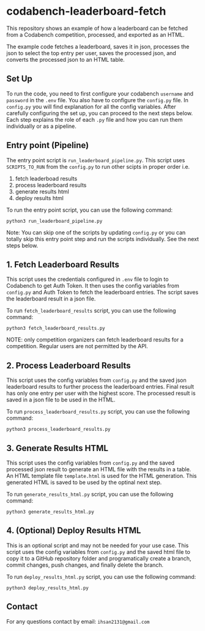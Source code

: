 # codabench-leaderboard-fetch

This repository shows an example of how a leaderboard can be fetched from a Codabench competition, processed, and exported as an HTML. 

The example code fetches a leaderboard, saves it in json, processes the json to select the top entry per user, saves the processed json, and converts the processed json to an HTML table.


##  Set Up
To run the code, you need to first configure your codabench `username` and `password` in the `.env` file. You also have to configure the `config.py` file. In `config.py` you will find explanation for all the config variables. After carefully configuring the set up, you can proceed to the next steps below. Each step explains the role of each `.py` file and how you can run them individually or as a pipeline.

##  Entry point (Pipeline)
The entry point script is `run_leaderboard_pipeline.py`. This script uses `SCRIPTS_TO_RUN` from the `config.py` to run other scipts in proper order i.e. 
1. fetch leaderboad results
2. process leaderboard results
3. generate results html
4. deploy results html

To run the entry point script, you can use the following command:
```
python3 run_leaderboard_pipeline.py
```

Note: You can skip one of the scripts by updating `config.py` or you can totally skip this entry point step and run the scripts individually. See the next steps below.

## 1. Fetch Leaderboard Results
This script uses the credentials configured in `.env` file to login to Codabench to get Auth Token. It then uses the config variables from `config.py` and Auth Token to fetch the leaderboard entries. The script saves the leaderboard result in a json file.

To run `fetch_leaderboard_results` script, you can use the following command:
```
python3 fetch_leaderboard_results.py
```

NOTE: only competition organizers can fetch leaderboard results for a competition. Regular users are not permitted by the API.

## 2. Process Leaderboard Results
This script uses the config variables from `config.py` and the saved json leaderboard results to further process the leaderboard entries. Final result has only one entry per user with the highest score. The processed result is saved in a json file to be used in the HTML.

To run `process_leaderboard_results.py` script, you can use the following command:
```
python3 process_leaderboard_results.py
```

## 3. Generate Results HTML
This script uses the config variables from `config.py` and the saved processed json result to generate an HTML file with the results in a table. An HTML template file `template.html` is used for the HTML generation. This generated HTML is saved to be used by the optinal next step.

To run `generate_results_html.py` script, you can use the following command:
```
python3 generate_results_html.py
```

## 4. (Optional) Deploy Results HTML
This is an optional script and may not be needed for your use case. This script uses the config variables from `config.py` and the saved html file to copy it to a GitHub repository folder and programatically create a branch, commit changes, push changes, and finally delete the branch.

To run `deploy_results_html.py` script, you can use the following command:
```
python3 deploy_results_html.py
```

## Contact
For any questions contact by email: `ihsan2131@gmail.com`